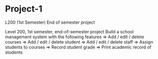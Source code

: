 # Project-1
L200 (1st Semester)  End of semester project 

Level 200, 1st semester, end-of-semester project
     Build a school management system with the following features
       => Add / edit / delete courses
       => Add / edit / delete student
       => Add / edit / delete staff
       => Assign students to courses
       => Record student grade
       => Print academic record of students
